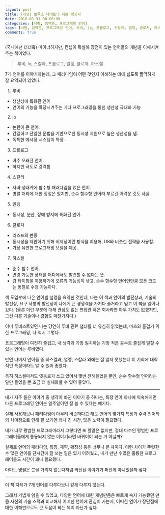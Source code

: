 ```yaml
---
layout: post
title: (서평) 브루스 테이트의 세븐 랭귀지
date: 2018-08-31 00:00:00
categories: [서평, 임백준, 프로그래밍 언어]
tags: [서평, 임백준, 프로그래밍 언어, 루비, lo, 프롤로그, 스칼라, 얼랭, 클로저, 하스켈]
comments: true
---
```


(국내에선 더더욱) 마이너하지만, 컨셉이 확실해 장점이 있는 언어들의 개념을 이해시켜주는 책이었다.

>루비, lo, 스칼라, 프롤로그, 얼랭, 클로저, 하스켈

7개 언어를 이야기하는데, 그 패러다임이 어떤 것인지 이해하는 데에 쉽도록 짤막하게 잘 요약되어 있었다.

1. 루비 
- 생산성에 특화된 언어
- 언어의 기능을 확장시켜주는 메타 프로그래밍을 통한 생산성 극대화 가능

2. lo
- 논란이 큰 언어.
- 간결하고 단일한 문법을 기반으로한 동시성 지원으로 높은 생산성을 냄.
- 독특한 메시징 시스템이 특징.

3. 프롤로그
- 아주 오래된 언어.
- 하지만 극도로 강력함

4. 스칼라
- 자바 생태계에 함수형 패러다임을 얹은 언어.
- 병렬 처리에 대한 장점은 있지만, 순수 함수형 언어라 부르긴 어려운 것도 사실.

5. 얼랭
- 동시성, 분산, 장애 방지에 특화된 언어.

6. 클로저
- 리스프의 변종
- 동시성을 지원하기 위해 버저닝이란 방식을 이용해, DB와 비슷한 전략을 사용함.
- 가장 유연한 프로그래밍 모델을 제공.

7. 하스켈
- 순수 함수 언어.
- 변경 가능한 상태를 어디에서도 발견할 수 없다는 뜻.
- 강 타이핑을 이용하기에 오류의 가능성이 낮고, 순수 함수형 언어인만큼 모든 코드는 병렬로 수행 가능하다.

책 도입부에 나온 언어별 설명을 요약한 것인데, 나는 이 책과 언어의 발전상과, 기술의 발전상, 요구 사항의 발전상이 나에게 큰 경쟁력을 가져다 줄거라고 믿고 이 책을 읽어나갔다. (물론 이런 부분에 대해 관심도 없는 면접관 혹은 회사라면 아무 가치도 없겠지만, 그건 다른 기술이나 경험도 마찬가지다.)

이미 루비스트였던 나는 당연히 루비 관련 챕터를 더 유심히 읽었는데, 마츠의 즐겁기 위한 프로그래밍, 나 역시 그렇다.

프로그래밍이 여전히 즐겁고, 내 생각과 가장 일치하는 가장 적은 공수로 즐겁게 일할 수 있는 언어는 루비였다.

반면 나머지 언어들 중 하스켈과, 얼랭, 스칼라 외에는 잘 알지 못했는데 이 기회에 대략적인 특징이라도 알 수 있어 좋았다.

특히 하스켈마저도 옛동료가 쓰고 있어서 몇번 전해들었을 뿐인, 순수 함수형 언어라는 말만 들었을 뿐 조금 더 실체화할 수 있어 좋았다.

---

내가 자주 들은 이야기 중 생각이 바뀐 이야기 중 하나는, 특정 언어 하나에 익숙해지면 다른 프로그래밍 언어는 일주일이면 잘 쓸 수 있다는 얘기다.

실제 사용해보니 패러다임이 아무리 비슷하다고 해도 언어의 몇가지 특징과 주력 언어와의 차이점으로 인해 잘 쓰기엔 꽤나 긴 시간, 많은 노력이 필요했다.

내가 너무 평범한 프로그래머라서 그렇다면 또 할말은 없지만, 절대 다수인 평범한 프로그래머들에게 통용되지 않는 이야기라면 바뀌어야 되는 거 아닐까?

실제로 언어의 패러다임, 특징, 제약, 확장성 등은 너무나 큰 차이다. 이런 차이가 뚜렷한 수 많은 언어를 단시간에 잘 쓰는 일은 있기 어려웠고, 내가 만난 수많은 훌륭한 프로그래머들도 시간이 꽤나 필요했다.

아마도 명필은 붓을 가리지 않는다처럼 와전된 이야기가 퍼진게 아니었을까 싶다.

---

이 책 자체가 7개 언어를 다루다보니 깊게 다루지 않는다. 

그래서 가볍게 읽을 수 있었고, 다양한 언어에 대한 개념만큼은 빠르게 숙지 가능했던 만큼 자신의 기술 스택과 비교해서 어떠한 언어에 관심이 가는지, 어떠한 언어가 장단점에 대한 이해만으로도 큰 도움이 되는 책이 아닌가 싶다.

